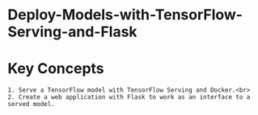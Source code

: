 # Deploy-Models-with-TensorFlow-Serving-and-Flask

# Key Concepts
     
    1. Serve a TensorFlow model with TensorFlow Serving and Docker.<br>
    2. Create a web application with Flask to work as an interface to a served model.
